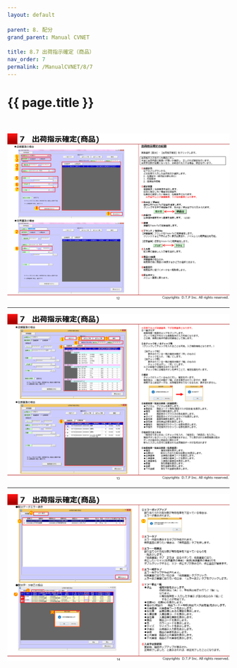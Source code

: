 ```yaml
---
layout: default

parent: 8. 配分
grand_parent: Manual CVNET

title: 8.7 出荷指示確定（商品）
nav_order: 7
permalink: /ManualCVNET/8/7
---
```


# {{ page.title }} <br/><br/>

<a href="/img/Haibun/Haibun13.PNG" target="_blank">
<img src="/img/Haibun/Haibun13.PNG" alt="login image"></a>


---

<a href="/img/Haibun/Haibun14.PNG" target="_blank">
<img src="/img/Haibun/Haibun14.PNG" alt="login image"></a>


---

<a href="/img/Haibun/Haibun15.PNG" target="_blank">
<img src="/img/Haibun/Haibun15.PNG" alt="login image"></a>

